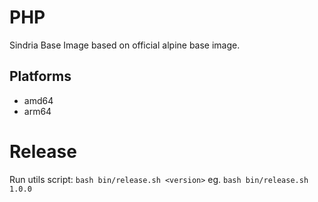 # PHP

Sindria Base Image based on official alpine base image.

## Platforms

- amd64
- arm64

# Release

Run utils script: `bash bin/release.sh <version>` eg. `bash bin/release.sh 1.0.0`